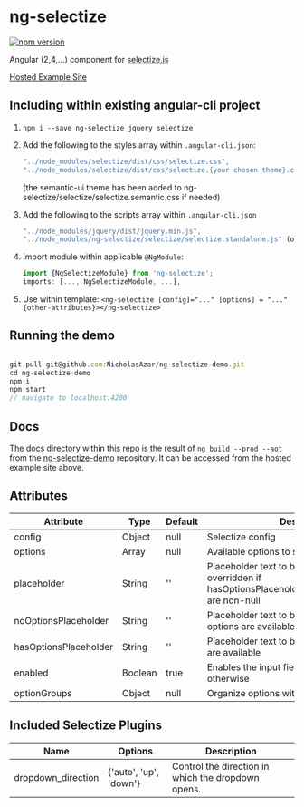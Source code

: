 # ng-selectize

[![npm version](https://badge.fury.io/js/ng-selectize.svg)](https://badge.fury.io/js/ng-selectize)

Angular (2,4,...) component for [selectize.js](https://selectize.github.io/selectize.js/)

[Hosted Example Site](https://nicholasazar.github.io/ng-selectize)


## Including within existing angular-cli project
1. `npm i --save ng-selectize jquery selectize`
2. Add the following to the styles array within `.angular-cli.json`:
	```javascript
    "../node_modules/selectize/dist/css/selectize.css",
    "../node_modules/selectize/dist/css/selectize.{your chosen theme}.css"
    ```
    (the semantic-ui theme has been added to ng-selectize/selectize/selectize.semantic.css if needed)
3. Add the following to the scripts array within `.angular-cli.json`
	```javascript
	"../node_modules/jquery/dist/jquery.min.js",
	"../node_modules/ng-selectize/selectize/selectize.standalone.js" (or take from /node_modules/selectize/...)
	```

3. Import module within applicable `@NgModule`:
	```javascript
	import {NgSelectizeModule} from 'ng-selectize';
	imports: [..., NgSelectizeModule, ...],
	```
4. Use within template: `<ng-selectize [config]="..." [options] = "..." {other-attributes}></ng-selectize>`
 
 
## Running the demo
 ```javascript
 
 git pull git@github.com:NicholasAzar/ng-selectize-demo.git
 cd ng-selectize-demo
 npm i
 npm start
 // navigate to localhost:4200
 ```

## Docs
The docs directory within this repo is the result of `ng build --prod --aot` from the [ng-selectize-demo](https://github.com/NicholasAzar/ng-selectize-demo) repository. It can be accessed from the hosted example site above.

## Attributes
| Attribute | Type | Default | Description | Implemented |
| --- | --- | --- | --- | --- |
| config | Object | null | Selectize config | Yes |
| options | Array | null | Available options to select from | Yes |
| placeholder | String | '' | Placeholder text to be displayed. Is overridden if hasOptionsPlaceholder/noOptionsPlaceholder are non-null | Yes |
| noOptionsPlaceholder | String | '' | Placeholder text to be displayed when no options are available | Yes |
| hasOptionsPlaceholder | String | '' | Placeholder text to be displayed when options are available | Yes |
| enabled | Boolean | true | Enables the input field when true, disabled otherwise | Yes |
| optionGroups | Object | null | Organize options within groups | Yes |

## Included Selectize Plugins
| Name | Options | Description |
| --- | --- | --- |
| dropdown_direction | {'auto', 'up', 'down'} | Control the direction in which the dropdown opens. |

